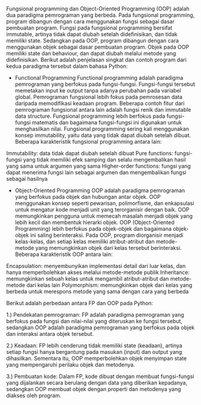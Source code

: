 Fungsional programming dan Object-Oriented Programming (OOP) adalah dua paradigma pemrograman yang berbeda. Pada fungsional programming, program dibangun dengan cara menggunakan fungsi sebagai dasar pembuatan program. Fungsi pada fungsional programming bersifat immutable, artinya tidak dapat diubah setelah didefinisikan, dan tidak memiliki state. Sedangkan pada OOP, program dibangun dengan cara menggunakan objek sebagai dasar pembuatan program. Objek pada OOP memiliki state dan behaviour, dan dapat diubah melalui metode yang didefinisikan.
Berikut adalah penjelasan singkat dan contoh program dari kedua paradigma tersebut dalam bahasa Python:

- Functional Programming
Functional programming adalah paradigma pemrograman yang berfokus pada fungsi-fungsi. Fungsi-fungsi tersebut memetakan input ke output tanpa adanya perubahan pada variabel global. Pemrograman fungsional lebih fokus pada pemrosesan data daripada memodifikasi keadaan program. Beberapa contoh fitur dari pemrograman fungsional antara lain adalah fungsi renik dan immutable data structure.
Fungsional programming lebih berfokus pada fungsi-fungsi matematis dan bagaimana fungsi-fungsi ini digunakan untuk menghasilkan nilai. Fungsional programming sering kali menggunakan konsep immutability, yaitu data yang tidak dapat diubah setelah dibuat. Beberapa karakteristik fungsional programming antara lain:

Immutability: data tidak dapat diubah setelah dibuat
Pure functions: fungsi-fungsi yang tidak memiliki efek samping dan selalu mengembalikan hasil yang sama untuk argumen yang sama
Higher-order functions: fungsi yang dapat menerima fungsi lain sebagai argumen dan mengembalikan fungsi sebagai hasilnya

- Object-Oriented Programming
OOP adalah paradigma pemrograman yang berfokus pada objek dan hubungan antar objek. OOP menggunakan konsep seperti pewarisan, polimorfisme, dan enkapsulasi untuk mengatur kode menjadi unit yang terorganisir dengan baik. OOP memungkinkan pengguna untuk memecah masalah menjadi objek yang lebih kecil dan membentuk hierarki objek.
OOP (Object-Oriented Programming) lebih berfokus pada objek-objek dan bagaimana objek-objek ini saling berinteraksi. Pada OOP, program diorganisir menjadi kelas-kelas, dan setiap kelas memiliki atribut-atribut dan metode-metode yang memungkinkan objek dari kelas tersebut berinteraksi. Beberapa karakteristik OOP antara lain:

Encapsulation: menyembunyikan implementasi detail dari luar kelas, dan hanya memperbolehkan akses melalui metode-metode publik
Inheritance: memungkinkan sebuah kelas untuk mengambil atribut-atribut dan metode-metode dari kelas lain
Polymorphism: memungkinkan objek dari kelas yang berbeda untuk merespons metode yang sama dengan cara yang berbeda

Berikut adalah perbedaan antara FP dan OOP pada Python:

1.) Pendekatan pemrograman: FP adalah paradigma pemrograman yang berfokus pada fungsi dan nilai-nilai yang diteruskan ke fungsi tersebut, sedangkan OOP adalah paradigma pemrograman yang berfokus pada objek dan interaksi antara objek tersebut.

2.) Keadaan: FP lebih cenderung tidak memiliki state (keadaan), artinya setiap fungsi hanya bergantung pada masukan (input) dan output yang dihasilkan. Sementara itu, OOP memperbolehkan objek menyimpan state yang mempengaruhi perilaku objek dan metodenya.

3.) Pembuatan kode: Dalam FP, kode dibuat dengan membuat fungsi-fungsi yang dijalankan secara berulang dengan data yang diberikan kepadanya, sedangkan OOP membuat objek dengan properti dan metodenya yang diakses oleh program.
